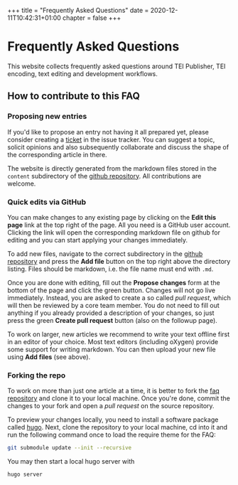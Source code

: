 +++
title = "Frequently Asked Questions"
date = 2020-12-11T10:42:31+01:00
chapter = false
+++

# Frequently Asked Questions

This website collects frequently asked questions around TEI Publisher, TEI encoding, text editing and development workflows.

## How to contribute to this FAQ

### Proposing new entries

If you'd like to propose an entry not having it all prepared yet, please consider creating a [ticket](https://github.com/eeditiones/tei-publisher-faq/issues) in the issue tracker. You can suggest a topic, solicit opinions and also subsequently collaborate and discuss the shape of the corresponding article in there.

The website is directly generated from the markdown files stored in the `content` subdirectory of the [github repository](https://github.com/eeditiones/tei-publisher-faq/tree/master/content). All contributions are welcome.

### Quick edits via GitHub

You can make changes to any existing page by clicking on the **Edit this page** link at the top right of the page. All you need is a GitHub user account. Clicking the link will open the corresponding markdown file on github for editing and you can start applying your changes immediately.

To add new files, navigate to the correct subdirectory in the [github repository](https://github.com/eeditiones/tei-publisher-faq/tree/master/content) and press the **Add file** button on the top right above the directory listing. Files should be markdown, i.e. the file name must end with `.md`.

Once you are done with editing, fill out the **Propose changes** form at the bottom of the page and click the green button. Changes will not go live immediately. Instead, you are asked to create a so called *pull request*, which will then be reviewed by a core team member. You do not need to fill out anything if you already provided a description of your changes, so just press the green **Create pull request** button (also on the followup page).

To work on larger, new articles we recommend to write your text offline first in an editor of your choice. Most text editors (including oXygen) provide some support for writing markdown. You can then upload your new file using **Add files** (see above).

### Forking the repo

To work on more than just one article at a time, it is better to fork the [faq repository](https://github.com/eeditiones/tei-publisher-faq) and clone it to your local machine. Once you're done, commit the changes to your fork and open a *pull request* on the source repository.

To preview your changes locally, you need to install a software package called [hugo](https://gohugo.io/getting-started/installing). Next, clone the repository to your local machine, cd into it and run the following command once to load the require theme for the FAQ:

```sh
git submodule update --init --recursive
```

You may then start a local hugo server with

```sh
hugo server
```